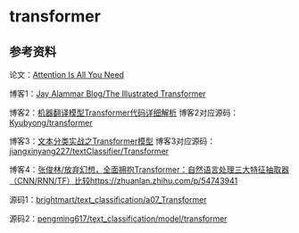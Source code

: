 # transformer

## 参考资料

论文：[Attention Is All You Need](https://arxiv.org/pdf/1706.03762.pdf)

博客1：[Jay Alammar Blog/The Illustrated Transformer](https://jalammar.github.io/illustrated-transformer)

博客2：[机器翻译模型Transformer代码详细解析](https://blog.csdn.net/mijiaoxiaosan/article/details/74909076)
博客2对应源码：[Kyubyong/transformer](https://github.com/Kyubyong/transformer)

博客3：[文本分类实战之Transformer模型](https://www.cnblogs.com/jiangxinyang/p/10210813.html)
博客3对应源码：[jiangxinyang227/textClassifier/Transformer](https://github.com/jiangxinyang227/textClassifier/tree/master/Transformer)

博客4：[张俊林/放弃幻想，全面拥抱Transformer：自然语言处理三大特征抽取器（CNN/RNN/TF）比较](https://www.cnblogs.com/jiangxinyang/p/10210813.html)https://zhuanlan.zhihu.com/p/54743941

源码1：[brightmart/text_classification/a07_Transformer](https://github.com/brightmart/text_classification/tree/master/a07_Transformer)

源码2：[pengming617/text_classification/model/transformer](https://github.com/pengming617/text_classification/tree/master/model/transformer)



